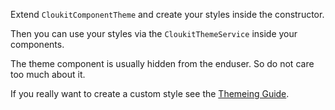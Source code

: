 <!-- !!! will be dynamically included into cloukit.github.io component doc !!! -->
<!-- !!! DO NOT USE UNECESSARY MARRKUP THAT BREAKS THE CORPORATE DESIGN !!! -->

Extend `CloukitComponentTheme` and create your styles inside the constructor.

Then you can use your styles via the `CloukitThemeService` inside your components.

The theme component is usually hidden from the enduser. So do not care too much about it.

If you really want to create a custom style see the [Themeing Guide](https://cloukit.github.io/#/guide/themeing).

